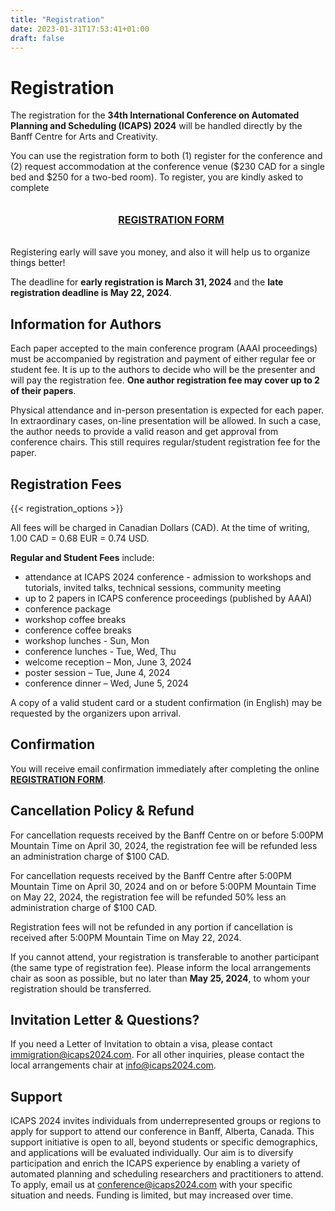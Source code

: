 ```yaml
---
title: "Registration"
date: 2023-01-31T17:53:41+01:00
draft: false
---
```


# Registration

The registration for the **34th International Conference on Automated Planning and Scheduling (ICAPS) 2024** will be handled directly by the Banff Centre for Arts and Creativity.

You can use the registration form to both (1) register for the conference and (2) request accommodation at the conference venue ($230 CAD for a single bed and $250 for a two-bed room). To register, you are kindly asked to complete

<div style="width: 100%; padding: 1%; text-align: center;">

 <p><a href="https://banffcentreforartsandcreativity-qwlyf.formstack.com/forms/ica2405" target="_blank"><span style="font-weight: bold;font-size: 16px;">REGISTRATION FORM</span></a></p>

</div>

Registering early will save you money, and also it will help us to organize things better!

The deadline for **early registration is March 31, 2024** and the **late registration deadline is May 22, 2024**.

## Information for Authors

Each paper accepted to the main conference program (AAAI proceedings) must be accompanied by registration and payment of either regular fee or student fee. It is up to the authors to decide who will be the presenter and will pay the registration fee. **One author registration fee may cover up to 2 of their papers**.

Physical attendance and in-person presentation is expected for each paper. In extraordinary cases, on-line presentation will be allowed. In such a case, the author needs to provide a valid reason and get approval from conference chairs. This still requires regular/student registration fee for the paper.

## Registration Fees

{{< registration_options >}}

All fees will be charged in Canadian Dollars (CAD). At the time of writing, 1.00 CAD = 0.68 EUR = 0.74 USD.

**Regular and Student Fees** include:

* attendance at ICAPS 2024 conference - admission to workshops and tutorials, invited talks, technical sessions, community meeting
* up to 2 papers in ICAPS conference proceedings (published by AAAI)
* conference package
* workshop coffee breaks
* conference coffee breaks
* workshop lunches - Sun, Mon
* conference lunches - Tue, Wed, Thu
* welcome reception – Mon, June 3, 2024
* poster session – Tue, June 4, 2024
* conference dinner – Wed, June 5, 2024

A copy of a valid student card or a student confirmation (in English) may be requested by the organizers upon arrival.

## Confirmation

You will receive email confirmation immediately after completing the online [**REGISTRATION FORM**](https://banffcentreforartsandcreativity-qwlyf.formstack.com/forms/ica2405).

## Cancellation Policy & Refund

For cancellation requests received by the Banff Centre on or before 5:00PM Mountain Time on April 30, 2024, the registration fee will be refunded less an administration charge of $100 CAD.

For cancellation requests received by the Banff Centre after 5:00PM Mountain Time on April 30, 2024 and on or before 5:00PM Mountain Time on May 22, 2024, the registration fee will be refunded 50% less an administration charge of $100 CAD.

Registration fees will not be refunded in any portion if cancellation is received after 5:00PM Mountain Time on May 22, 2024.

If you cannot attend, your registration is transferable to another participant (the same type of registration fee). Please inform the local arrangements chair as soon as possible, but no later than **May 25, 2024**, to whom your registration should be transferred.

## Invitation Letter & Questions?

If you need a Letter of Invitation to obtain a visa, please contact <immigration@icaps2024.com>. For all other inquiries, please contact the local arrangements chair at <info@icaps2024.com>.

## Support

ICAPS 2024 invites individuals from underrepresented groups or regions to apply for support to attend our conference in Banff, Alberta, Canada. This support initiative is open to all, beyond students or specific demographics, and applications will be evaluated individually. Our aim is to diversify participation and enrich the ICAPS experience by enabling a variety of automated planning and scheduling researchers and practitioners to attend. To apply, email us at <conference@icaps2024.com> with your specific situation and needs. Funding is limited, but may increased over time.
